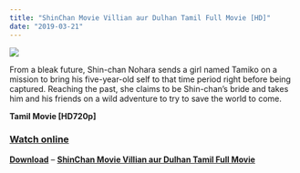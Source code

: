 ```yaml
---
title: "ShinChan Movie Villian aur Dulhan Tamil Full Movie [HD]"
date: "2019-03-21"
---
```


[![](https://2.bp.blogspot.com/-QfqtXeLUdKM/XJNH4ZbP62I/AAAAAAAAAG0/KawyvL_jeAMGwn4TilBuhnHpPzCk9i3cQCLcBGAs/s320/Villian-aur-Dulhan-shin-chan-movie.jpg)](https://2.bp.blogspot.com/-QfqtXeLUdKM/XJNH4ZbP62I/AAAAAAAAAG0/KawyvL_jeAMGwn4TilBuhnHpPzCk9i3cQCLcBGAs/s1600/Villian-aur-Dulhan-shin-chan-movie.jpg)

From a bleak future, Shin-chan Nohara sends a girl named Tamiko on a mission to bring his five-year-old self to that time period right before being captured. Reaching the past, she claims to be Shin-chan’s bride and takes him and his friends on a wild adventure to try to save the world to come.

  

**Tamil Movie \[HD720p\]**

### ****[Watch online](http://corneey.com/qHrIOl)****

  

 

**[Download](http://corneey.com/qHrIOl)** – **[ShinChan Movie Villian aur Dulhan Tamil Full Movie](http://corneey.com/qHrIOl)**
